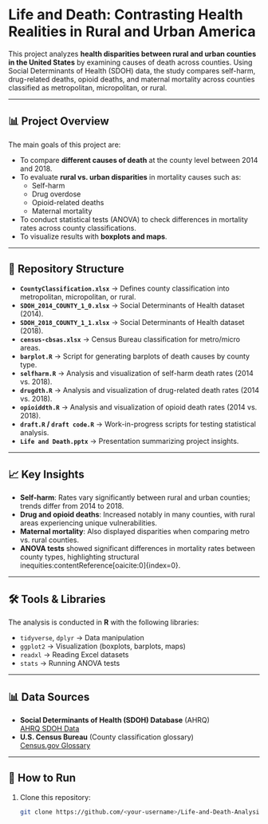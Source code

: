 # Life and Death: Contrasting Health Realities in Rural and Urban America

This project analyzes **health disparities between rural and urban counties in the United States** by examining causes of death across counties. Using Social Determinants of Health (SDOH) data, the study compares self-harm, drug-related deaths, opioid deaths, and maternal mortality across counties classified as metropolitan, micropolitan, or rural.

---

## 📊 Project Overview
The main goals of this project are:
- To compare **different causes of death** at the county level between 2014 and 2018.
- To evaluate **rural vs. urban disparities** in mortality causes such as:
  - Self-harm
  - Drug overdose
  - Opioid-related deaths
  - Maternal mortality
- To conduct statistical tests (ANOVA) to check differences in mortality rates across county classifications.
- To visualize results with **boxplots and maps**.

---

## 📂 Repository Structure
- **`CountyClassification.xlsx`** → Defines county classification into metropolitan, micropolitan, or rural.
- **`SDOH_2014_COUNTY_1_0.xlsx`** → Social Determinants of Health dataset (2014).
- **`SDOH_2018_COUNTY_1_1.xlsx`** → Social Determinants of Health dataset (2018).
- **`census-cbsas.xlsx`** → Census Bureau classification for metro/micro areas.
- **`barplot.R`** → Script for generating barplots of death causes by county type.
- **`selfharm.R`** → Analysis and visualization of self-harm death rates (2014 vs. 2018).
- **`drugdth.R`** → Analysis and visualization of drug-related death rates (2014 vs. 2018).
- **`opioiddth.R`** → Analysis and visualization of opioid death rates (2014 vs. 2018).
- **`draft.R` / `draft code.R`** → Work-in-progress scripts for testing statistical analysis.
- **`Life and Death.pptx`** → Presentation summarizing project insights.
  
---

## 📈 Key Insights
- **Self-harm**: Rates vary significantly between rural and urban counties; trends differ from 2014 to 2018.
- **Drug and opioid deaths**: Increased notably in many counties, with rural areas experiencing unique vulnerabilities.
- **Maternal mortality**: Also displayed disparities when comparing metro vs. rural counties.
- **ANOVA tests** showed significant differences in mortality rates between county types, highlighting structural inequities:contentReference[oaicite:0]{index=0}.

---

## 🛠️ Tools & Libraries
The analysis is conducted in **R** with the following libraries:
- `tidyverse`, `dplyr` → Data manipulation
- `ggplot2` → Visualization (boxplots, barplots, maps)
- `readxl` → Reading Excel datasets
- `stats` → Running ANOVA tests

---

## 📊 Data Sources
- **Social Determinants of Health (SDOH) Database** (AHRQ)  
  [AHRQ SDOH Data](https://www.ahrq.gov/sdoh/data-analytics/sdoh-data.html)  
- **U.S. Census Bureau** (County classification glossary)  
  [Census.gov Glossary](https://www.census.gov/programs-surveys/metro-micro/about/glossary.html)  

---

## 🚀 How to Run
1. Clone this repository:
   ```bash
   git clone https://github.com/<your-username>/Life-and-Death-Analysis.git
